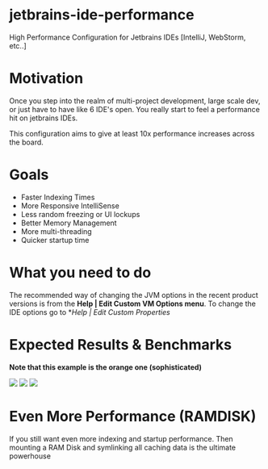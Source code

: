 # jetbrains-ide-performance
High Performance Configuration for Jetbrains IDEs [IntelliJ, WebStorm, etc..]

# Motivation

Once you step into the realm of multi-project development, large scale dev, or just have to have like 6 IDE's open. You really start to feel a performance hit on jetbrains IDEs. 

This configuration aims to give at least 10x performance increases across the board. 

# Goals
* Faster Indexing Times
* More Responsive IntelliSense
* Less random freezing or UI lockups
* Better Memory Management
* More multi-threading
* Quicker startup time

# What you need to do

The recommended way of changing the JVM options in the recent product versions is from the **Help | Edit Custom VM Options menu**. To change the IDE options go to **Help | Edit Custom Properties*

# Expected Results & Benchmarks
**Note that this example is the orange one (sophisticated)**

<img src="https://docs.google.com/spreadsheets/d/1iN6_z2HfJPsGPKlNzwgnUxps4MT5BxhUbOuhwXdnIgI/pubchart?oid=1400772564&format=image"/>

<img src="https://docs.google.com/spreadsheets/d/1iN6_z2HfJPsGPKlNzwgnUxps4MT5BxhUbOuhwXdnIgI/pubchart?oid=93956661&format=image"/>

<img src="https://docs.google.com/spreadsheets/d/1iN6_z2HfJPsGPKlNzwgnUxps4MT5BxhUbOuhwXdnIgI/pubchart?oid=2053860050&format=image"/>

# Even More Performance (RAMDISK)

If you still want even more indexing and startup performance. Then mounting a RAM Disk and symlinking all caching data is the ultimate powerhouse

